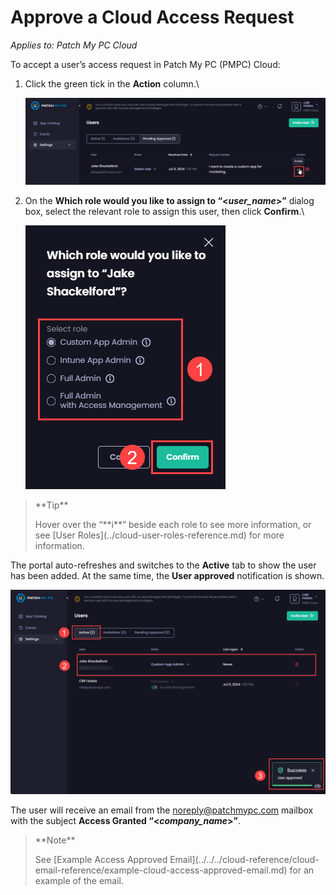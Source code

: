 # Approve a Cloud Access Request

_Applies to: Patch My PC Cloud_

To accept a user’s access request in Patch My PC (PMPC) Cloud:

1.  Click the green tick in the **Action** column.\


    ![Clicking the green tick in the "Action" column](/_images/image-(619).png "Clicking the green tick in the “Action” column")


2.  On the **Which role would you like to assign to “<**_**user\_name**_**>”** dialog box, select the relevant role to assign this user, then click **Confirm**.\


    !["Which role would you like to assign to" dialog box](/_images/image-(620).png "“Which role would you like to assign to” dialog box")

<blockquote class="wp-block-quote">
<p>**Tip**</p>
<p>Hover over the “**i**” beside each role to see more information, or see [User Roles](../cloud-user-roles-reference.md) for more information.</p>
</blockquote>

The portal auto-refreshes and switches to the **Active** tab to show the user has been added. At the same time, the **User approved** notification is shown.

![Portal auto-refreshing, switching to the "Active" tab and showing to show the user has been added, plus the "User approved" notification is shown.](/_images/image-(622).png "Portal auto-refreshing, switching to the &#x22;Active&#x22; tab and showing to show the user has been added, plus the &#x22;User approved&#x22; notification is shown.")

The user will receive an email from the [noreply@patchmypc.com](mailto:noreply@patchmypc.com) mailbox with the subject **Access Granted “<**_**company\_name**_**>”**.

<blockquote class="wp-block-quote">
<p>**Note**</p>
<p>See [Example Access Approved Email](../../../cloud-reference/cloud-email-reference/example-cloud-access-approved-email.md) for an example of the email.</p>
</blockquote>